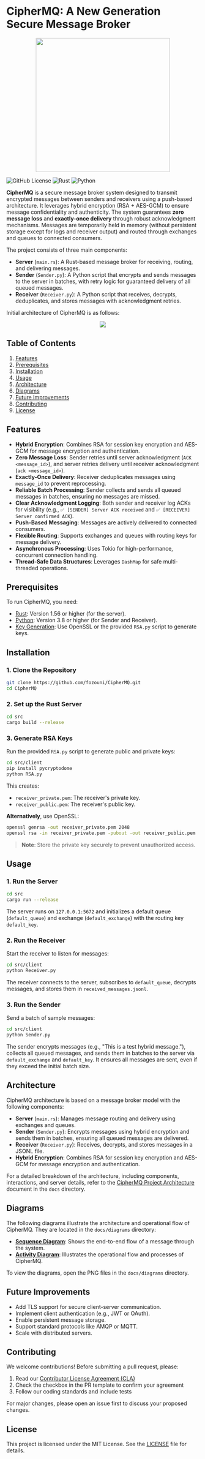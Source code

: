 # CipherMQ: A New Generation Secure Message Broker

<p align="center">
<img src="./docs/CipherMQ.jpg" width="350" height="350">
</p>

![GitHub License](https://img.shields.io/badge/license-MIT-blue.svg)
![Rust](https://img.shields.io/badge/Rust-1.56%2B-orange.svg)
![Python](https://img.shields.io/badge/Python-3.8%2B-blue.svg)

**CipherMQ** is a secure message broker system designed to transmit encrypted messages between senders and receivers using a push-based architecture. It leverages hybrid encryption (RSA + AES-GCM) to ensure message confidentiality and authenticity. The system guarantees **zero message loss** and **exactly-once delivery** through robust acknowledgment mechanisms. Messages are temporarily held in memory (without persistent storage except for logs and receiver output) and routed through exchanges and queues to connected consumers.

The project consists of three main components:
- **Server** (`main.rs`): A Rust-based message broker for receiving, routing, and delivering messages.
- **Sender** (`Sender.py`): A Python script that encrypts and sends messages to the server in batches, with retry logic for guaranteed delivery of all queued messages.
- **Receiver** (`Receiver.py`): A Python script that receives, decrypts, deduplicates, and stores messages with acknowledgment retries.

Initial architecture of CipherMQ is as follows:

<p align="center">
<img src="./docs/diagrams/Diagram.png">
</p>

## Table of Contents
1. [Features](#features)
2. [Prerequisites](#prerequisites)
3. [Installation](#installation)
4. [Usage](#usage)
5. [Architecture](#architecture)
6. [Diagrams](#diagrams)
7. [Future Improvements](#future-improvements)
8. [Contributing](#contributing)
9. [License](#license)

## Features
- **Hybrid Encryption**: Combines RSA for session key encryption and AES-GCM for message encryption and authentication.
- **Zero Message Loss**: Sender retries until server acknowledgment (`ACK <message_id>`), and server retries delivery until receiver acknowledgment (`ack <message_id>`).
- **Exactly-Once Delivery**: Receiver deduplicates messages using `message_id` to prevent reprocessing.
- **Reliable Batch Processing**: Sender collects and sends all queued messages in batches, ensuring no messages are missed.
- **Clear Acknowledgment Logging**: Both sender and receiver log ACKs for visibility (e.g., `✅ [SENDER] Server ACK received` and `✅ [RECEIVER] Server confirmed ACK`).
- **Push-Based Messaging**: Messages are actively delivered to connected consumers.
- **Flexible Routing**: Supports exchanges and queues with routing keys for message delivery.
- **Asynchronous Processing**: Uses Tokio for high-performance, concurrent connection handling.
- **Thread-Safe Data Structures**: Leverages `DashMap` for safe multi-threaded operations.

## Prerequisites
To run CipherMQ, you need:
- [Rust](https://www.rust-lang.org/): Version 1.56 or higher (for the server).
- [Python](https://www.python.org/): Version 3.8 or higher (for Sender and Receiver).
- [Key Generation](https://slproweb.com/products/Win32OpenSSL.html): Use OpenSSL or the provided `RSA.py` script to generate keys.

## Installation
### 1. Clone the Repository
```bash
git clone https://github.com/fozouni/CipherMQ.git
cd CipherMQ
```
### 2. Set up the Rust Server
```bash
cd src
cargo build --release
```
### 3. Generate RSA Keys
Run the provided `RSA.py` script to generate public and private keys:
```bash
cd src/client
pip install pycryptodome
python RSA.py
```
This creates:
- `receiver_private.pem`: The receiver's private key.
- `receiver_public.pem`: The receiver's public key.

**Alternatively**, use OpenSSL:
```bash
openssl genrsa -out receiver_private.pem 2048
openssl rsa -in receiver_private.pem -pubout -out receiver_public.pem
```

> **Note**: Store the private key securely to prevent unauthorized access.

## Usage
### 1. Run the Server
```bash
cd src
cargo run --release
```
The server runs on `127.0.0.1:5672` and initializes a default queue (`default_queue`) and exchange (`default_exchange`) with the routing key `default_key`.

### 2. Run the Receiver
Start the receiver to listen for messages:
```bash
cd src/client
python Receiver.py
```
The receiver connects to the server, subscribes to `default_queue`, decrypts messages, and stores them in `received_messages.jsonl`.

### 3. Run the Sender
Send a batch of sample messages:
```bash
cd src/client
python Sender.py
```
The sender encrypts messages (e.g., "This is a test hybrid message."), collects all queued messages, and sends them in batches to the server via `default_exchange` and `default_key`. It ensures all messages are sent, even if they exceed the initial batch size.


## Architecture
CipherMQ architecture is based on a message broker model with the following components:
- **Server** (`main.rs`): Manages message routing and delivery using exchanges and queues.
- **Sender** (`Sender.py`): Encrypts messages using hybrid encryption and sends them in batches, ensuring all queued messages are delivered.
- **Receiver** (`Receiver.py`): Receives, decrypts, and stores messages in a JSONL file.
- **Hybrid Encryption**: Combines RSA for session key encryption and AES-GCM for message encryption and authentication.

For a detailed breakdown of the architecture, including components, interactions, and server details, refer to the [CipherMQ Project Architecture](docs/Project_Architecture.md) document in the `docs` directory.

## Diagrams
The following diagrams illustrate the architecture and operational flow of CipherMQ. They are located in the `docs/diagrams` directory:
- **[Sequence Diagram](docs/diagrams/Sequence_diagram.png)**: Shows the end-to-end flow of a message through the system.
- **[Activity Diagram](docs/diagrams/Activity_Diagram.png)**: Illustrates the operational flow and processes of CipherMQ.

To view the diagrams, open the PNG files in the `docs/diagrams` directory.

## Future Improvements
- Add TLS support for secure client-server communication.
- Implement client authentication (e.g., JWT or OAuth).
- Enable persistent message storage.
- Support standard protocols like AMQP or MQTT.
- Scale with distributed servers.

## Contributing

We welcome contributions! Before submitting a pull request, please:

1. Read our [Contributor License Agreement (CLA)](CLA.md)
2. Check the checkbox in the PR template to confirm your agreement
3. Follow our coding standards and include tests

For major changes, please open an issue first to discuss your proposed changes.
## License
This project is licensed under the MIT License. See the [LICENSE](LICENSE) file for details.
